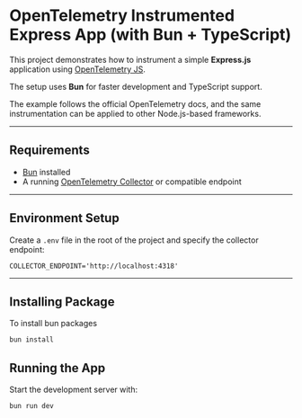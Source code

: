 # OpenTelemetry Instrumented Express App (with Bun + TypeScript)

This project demonstrates how to instrument a simple **Express.js** application using [OpenTelemetry JS](https://opentelemetry.io/docs/languages/js/getting-started/nodejs/).  

The setup uses **Bun** for faster development and TypeScript support.

The example follows the official OpenTelemetry docs, and the same instrumentation can be applied to other Node.js-based frameworks.

---

## Requirements
- [Bun](https://bun.sh/) installed
- A running [OpenTelemetry Collector](https://opentelemetry.io/docs/collector/) or compatible endpoint
---

## Environment Setup
Create a `.env` file in the root of the project and specify the collector endpoint:
```env
COLLECTOR_ENDPOINT='http://localhost:4318'
````
---

## Installing Package
To install bun packages
```sh
bun install
```

## Running the App
Start the development server with:
```sh
bun run dev
```